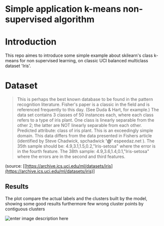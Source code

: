 # Simple application k-means non-supervised algorithm 

# Introduction
This repo aimes to introduce some simple example about skilearn's class k-means for non supervised learning, on classic UCI balanced multiclass dataset 'Iris'. 


# Dataset

> This is perhaps the best known database to be found in the pattern
> recognition literature. Fisher's paper is a classic in the field and
> is referenced frequently to this day. (See Duda & Hart, for example.)
> The data set contains 3 classes of 50 instances each, where each class
> refers to a type of iris plant. One class is linearly separable from
> the other 2; the latter are NOT linearly separable from each other.   
> Predicted attribute: class of iris plant.      This is an exceedingly
> simple domain.      This data differs from the data presented in
> Fishers article (identified by Steve Chadwick, spchadwick  **'@'** 
> espeedaz.net ). The 35th sample should be:
> 4.9,3.1,1.5,0.2,"Iris-setosa" where the error is in the fourth feature. The 38th sample: 4.9,3.6,1.4,0.1,"Iris-setosa" where the
> errors are in the second and third features.

(source: [[https://archive.ics.uci.edu/ml/datasets/iris](https://archive.ics.uci.edu/ml/datasets/iris)]

## Results

The plot compare the actual labels and the clusters built by the model, showing some good results furthermore few wrong cluster points by contiguous clusters

![enter image description here](https://i.ibb.co/yYq2K1C/descarga.png)
